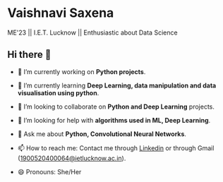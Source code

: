 # Vaishnavi Saxena
ME'23 || I.E.T. Lucknow || Enthusiastic about Data Science

## Hi there 👋

- 🔭 I’m currently working on **Python projects**.

- 🌱 I’m currently learning **Deep Learning, data manipulation and data visualisation using python**.

- 👯 I’m looking to collaborate on **Python and Deep Learning** projects.

- 🤔 I’m looking for help with **algorithms used in ML, Deep Learning**.

- 💬 Ask me about **Python, Convolutional Neural Networks**.

- 📫 How to reach me: Contact me through [Linkedin](https://www.linkedin.com/in/vaishnavi-saxena-15122001/) or through Gmail (1900520400064@ietlucknow.ac.in).

- 😄 Pronouns: She/Her


